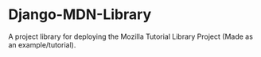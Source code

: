 # Django-MDN-Library
A project library for deploying the Mozilla Tutorial Library Project (Made as an example/tutorial).
